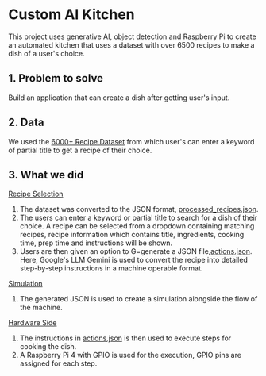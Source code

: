 # Custom AI Kitchen
This project uses generative AI, object detection and Raspberry Pi to create an automated kitchen that uses a dataset with over 6500 recipes to make a dish of a user's choice.

## 1. Problem to solve
Build an application that can create a dish after getting user's input.

## 2. Data 
We used the [6000+ Recipe Dataset](https://www.kaggle.com/datasets/kanishk307/6000-indian-food-recipes-dataset) from which user's can enter a keyword of partial title to get a recipe of their choice.

## 3. What we did
[Recipe Selection](https://github.com/jithin-rajesh/Custom-AI-Kitchen/blob/main/recipe_app.py) 

1. The dataset was converted to the JSON format, [processed_recipes.json](https://github.com/jithin-rajesh/Custom-AI-Kitchen/blob/main/processed_recipes.json).
2. The users can enter a keyword or partial title to search for a dish of their choice. A recipe can be selected from a dropdown containing matching recipes, recipe information which contains title, ingredients, cooking time, prep time and instructions will be shown.
3. Users are then given an option to G=generate a JSON file,[actions.json](). Here, Google's LLM Gemini is used to convert the recipe into detailed step-by-step instructions in a machine operable format.

[Simulation](https://github.com/jithin-rajesh/Custom-AI-Kitchen/blob/main/) 

1. The generated JSON is used to create a simulation alongside the flow of the machine.

[Hardware Side](https://github.com/jithin-rajesh/Custom-AI-Kitchen/blob/main/hardware.py)

1. The instructions in [actions.json](https://github.com/jithin-rajesh/Custom-AI-Kitchen/blob/main/actions.json) is then used to execute steps for cooking the dish.
2. A Raspberry Pi 4 with GPIO is used for the execution, GPIO pins are assigned for each step.


